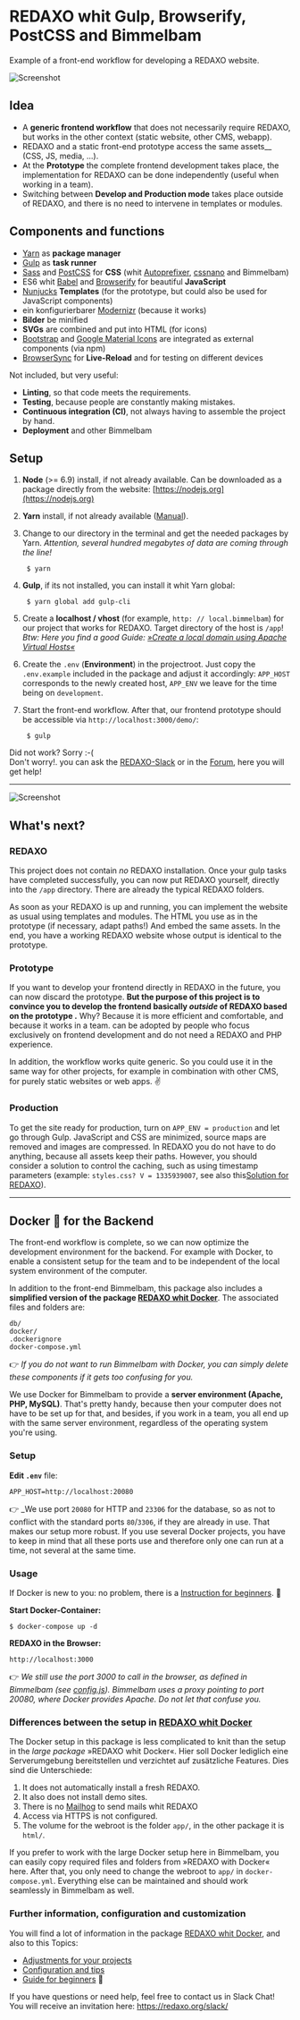 # REDAXO whit Gulp, Browserify, PostCSS and Bimmelbam

Example of a front-end workflow for developing a REDAXO website.

![Screenshot](https://raw.githubusercontent.com/FriendsOfREDAXO/redaxo-mit-bimmelbam/assets/redaxo-mit-bimmelbam.jpg)

## Idea

* A __generic frontend workflow__ that does not necessarily require REDAXO, but works in the other context (static website, other CMS, webapp).
* REDAXO and a static front-end prototype access the same assets__ (CSS, JS, media, ...).
* At the __Prototype__ the complete frontend development takes place, the implementation for REDAXO can be done independently (useful when working in a team).
* Switching between __Develop and Production mode__ takes place outside of REDAXO, and there is no need to intervene in templates or modules.

## Components and functions

* [Yarn](https://yarnpkg.com) as __package manager__
* [Gulp](http://gulpjs.com) as __task runner__
* [Sass](http://sass-lang.com) and [PostCSS](http://postcss.org) for __CSS__ (whit [Autoprefixer](http://autoprefixer.github.io), [cssnano](http://cssnano.co) and Bimmelbam)
* ES6 whit [Babel](http://babeljs.io) and [Browserify](http://browserify.org) for beautiful __JavaScript__
* [Nunjucks](https://mozilla.github.io/nunjucks/) __Templates__ (for the prototype, but could also be used for JavaScript components)
* ein konfigurierbarer [Modernizr](https://modernizr.com) (because it works)
* __Bilder__ be minified
* __SVGs__ are combined and put into HTML (for icons)
* [Bootstrap](http://getbootstrap.com) and [Google Material Icons](https://material.io/icons/) are integrated as external components (via npm)
* [BrowserSync](https://www.browsersync.io) for __Live-Reload__ and for testing on different devices

Not included, but very useful:

* __Linting__, so that code meets the requirements.
* __Testing__, because people are constantly making mistakes.
* __Continuous integration (CI)__, not always having to assemble the project by hand.
* __Deployment__ and other Bimmelbam

## Setup

1. __Node__ (>= 6.9) install, if not already available. Can be downloaded as a package directly from the website: [https://nodejs.org](https://nodejs.org)
2. __Yarn__ install, if not already available ([Manual](https://yarnpkg.com/en/docs/install)).
3. Change to our directory in the terminal and get the needed packages by Yarn.
_Attention, several hundred megabytes of data are coming through the line!_  

        $ yarn

4. __Gulp__, if its not installed, you can install it whit Yarn global:

        $ yarn global add gulp-cli

5. Create a __localhost / vhost__ (for example, `http: // local.bimmelbam`) for our project that works for REDAXO. Target directory of the host is `/app`!  
_Btw: Here you find a good Guide: [»Create a local domain using Apache Virtual Hosts«](http://www.matthias-zeis.com/ressourcen/zfstde/zfbook.creating.a.local.domain.using.apache.virtual.hosts.html)_
6. Create the `.env` (__Environment__) in the projectroot. Just copy the `.env.example` included in the package and adjust it accordingly: `APP_HOST` corresponds to the newly created host, `APP_ENV` we leave for the time being on `development`.
7. Start the front-end workflow. After that, our frontend prototype should be accessible via `http://localhost:3000/demo/`:

        $ gulp

Did not work? Sorry :-(  
Don't worry!. you can ask the [REDAXO-Slack](http://redaxo.org/slack/) or in the [Forum](http://www.redaxo.org/de/forum/allgemeines-f39/frontend-workflow-fur-redaxo-mit-gulp-browserify-postcss-t21541.html#p120663), here you will get help!

---

![Screenshot](https://raw.githubusercontent.com/FriendsOfREDAXO/redaxo-mit-bimmelbam/assets/redaxo-mit-bimmelbam_02.png)

## What's next?

### REDAXO

This project does not contain _no_ REDAXO installation. Once your gulp tasks have completed successfully, you can now put REDAXO yourself, directly into the `/app` directory. There are already the typical REDAXO folders.

As soon as your REDAXO is up and running, you can implement the website as usual using templates and modules. The HTML you use as in the prototype (if necessary, adapt paths!) And embed the same assets. In the end, you have a working REDAXO website whose output is identical to the prototype.

### Prototype

If you want to develop your frontend directly in REDAXO in the future, you can now discard the prototype. __But the purpose of this project is to convince you to develop the frontend basically _outside_ of REDAXO based on the prototype .__ Why? Because it is more efficient and comfortable, and because it works in a team. can be adopted by people who focus exclusively on frontend development and do not need a REDAXO and PHP experience.

In addition, the workflow works quite generic. So you could use it in the same way for other projects, for example in combination with other CMS, for purely static websites or web apps. ✌️

### Production

To get the site ready for production, turn on `APP_ENV = production` and let go through Gulp. JavaScript and CSS are minimized, source maps are removed and images are compressed. In REDAXO you do not have to do anything, because all assets keep their paths. However, you should consider a solution to control the caching, such as using timestamp parameters (example: `styles.css? V = 1335939007`, see also this[Solution for REDAXO](https://github.com/redaxo/redaxo/pull/976/commits/e1013defced264ffd9f6c24993acdd14791869bf)).

---

## Docker :whale: for the Backend

The front-end workflow is complete, so we can now optimize the development environment for the backend. For example with Docker, to enable a consistent setup for the team and to be independent of the local system environment of the computer.

In addition to the front-end Bimmelbam, this package also includes a __simplified version of the package [REDAXO whit Docker](https://github.com/FriendsOfREDAXO/redaxo-mit-docker)__. The associated files and folders are:

    db/
    docker/
    .dockerignore
    docker-compose.yml

:point_right: _If you do not want to run Bimmelbam with Docker, you can simply delete these components if it gets too confusing for you._

We use Docker for Bimmelbam to provide a __server environment (Apache, PHP, MySQL)__. That's pretty handy, because then your computer does not have to be set up for that, and besides, if you work in a team, you all end up with the same server environment, regardless of the operating system you're using.

### Setup

__Edit `.env`__ file:

    APP_HOST=http://localhost:20080

:point_right: _We use port `20080` for HTTP and `23306` for the database, so as not to conflict with the standard ports `80`/`3306`, if they are already in use. That makes our setup more robust.
If you use several Docker projects, you have to keep in mind that all these ports use and therefore only one can run at a time, not several at the same time.

### Usage

If Docker is new to you: no problem, there is a [Instruction for beginners](https://github.com/FriendsOfREDAXO/redaxo-mit-docker#anleitung-für-einsteiger_innen-rocket). :rocket:

__Start Docker-Container:__

    $ docker-compose up -d

__REDAXO in the Browser:__

    http://localhost:3000

:point_right: _We still use the port 3000 to call in the browser, as defined in Bimmelbam (see [config.js](https://github.com/FriendsOfREDAXO/redaxo-mit-bimmelbam/blob/d32f63df232f5273fd4b967a76e4cea5e90321fd/gulpfile.js/config.js#L14)). Bimmelbam uses a proxy pointing to port 20080, where Docker provides Apache. Do not let that confuse you._

### Differences between the setup in [REDAXO whit Docker](https://github.com/FriendsOfREDAXO/redaxo-mit-docker)

The Docker setup in this package is less complicated to knit than the setup in the _large package_ »REDAXO whit Docker«. Hier soll Docker lediglich eine Serverumgebung bereitstellen und verzichtet auf zusätzliche Features. Dies sind die Unterschiede:

1. It does not automatically install a fresh REDAXO.
2. It also does not install demo sites.
3. There is no [Mailhog](https://github.com/FriendsOfREDAXO/redaxo-mit-docker#mailhog-verwenden) to send mails whit REDAXO
4. Access via HTTPS is not configured.
5. The volume for the webroot is the folder `app/`, in the other package it is `html/`.

If you prefer to work with the large Docker setup here in Bimmelbam, you can easily copy required files and folders from »REDAXO with Docker« here. After that, you only need to change the webroot to `app/` in `docker-compose.yml`. Everything else can be maintained and should work seamlessly in Bimmelbam as well.

### Further information, configuration and customization

You will find a lot of information in the package [REDAXO whit Docker](https://github.com/FriendsOfREDAXO/redaxo-mit-docker), and also to this Topics:

* [Adjustments for your projects](https://github.com/FriendsOfREDAXO/redaxo-mit-docker#anpassungen-für-deine-projekte)
* [Configuration and tips](https://github.com/FriendsOfREDAXO/redaxo-mit-docker#konfiguration-und-tipps)
* [Guide for beginners](https://github.com/FriendsOfREDAXO/redaxo-mit-docker#anleitung-für-einsteiger_innen-rocket) 🚀

If you have questions or need help, feel free to contact us in Slack Chat! You will receive an invitation here: https://redaxo.org/slack/

